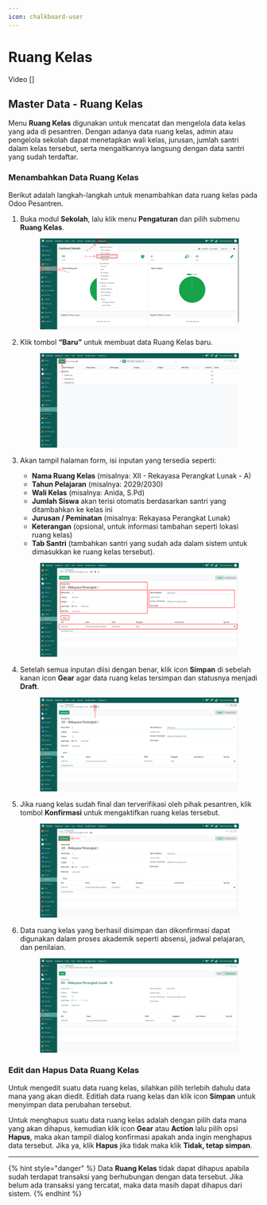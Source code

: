 ```yaml
---
icon: chalkboard-user
---
```


# Ruang Kelas

Video \[]

## Master Data - Ruang Kelas

Menu **Ruang Kelas** digunakan untuk mencatat dan mengelola data kelas yang ada di pesantren. Dengan adanya data ruang kelas, admin atau pengelola sekolah dapat menetapkan wali kelas, jurusan, jumlah santri dalam kelas tersebut, serta mengaitkannya langsung dengan data santri yang sudah terdaftar.

### Menambahkan Data Ruang Kelas

Berikut adalah langkah-langkah untuk menambahkan data ruang kelas pada Odoo Pesantren.

1.  Buka modul **Sekolah**, lalu klik menu **Pengaturan** dan pilih submenu **Ruang Kelas**.

    <figure><img src="../../.gitbook/assets/images-254.png" alt=""><figcaption></figcaption></figure>


2.  Klik tombol **“Baru”** untuk membuat data Ruang Kelas baru.

    <figure><img src="../../.gitbook/assets/images-255.png" alt=""><figcaption></figcaption></figure>


3.  Akan tampil halaman form, isi inputan yang tersedia seperti:

    * **Nama Ruang Kelas** (misalnya: XII - Rekayasa Perangkat Lunak - A)
    * **Tahun Pelajaran** (misalnya: 2029/2030)
    * **Wali Kelas** (misalnya: Anida, S.Pd)
    * **Jumlah Siswa** akan terisi otomatis berdasarkan santri yang ditambahkan ke kelas ini
    * **Jurusan / Peminatan** (misalnya: Rekayasa Perangkat Lunak)
    * **Keterangan** (opsional, untuk informasi tambahan seperti lokasi ruang kelas)
    * **Tab Santri** (tambahkan santri yang sudah ada dalam sistem untuk dimasukkan ke ruang kelas tersebut).

    <figure><img src="../../.gitbook/assets/images-256.png" alt=""><figcaption></figcaption></figure>


4.  Setelah semua inputan diisi dengan benar, klik icon **Simpan** di sebelah kanan icon **Gear** agar data ruang kelas tersimpan dan statusnya menjadi **Draft**.

    <figure><img src="../../.gitbook/assets/images-257.png" alt=""><figcaption></figcaption></figure>


5.  Jika ruang kelas sudah final dan terverifikasi oleh pihak pesantren, klik tombol **Konfirmasi** untuk mengaktifkan ruang kelas tersebut.

    <figure><img src="../../.gitbook/assets/images-258.png" alt=""><figcaption></figcaption></figure>


6.  Data ruang kelas yang berhasil disimpan dan dikonfirmasi dapat digunakan dalam proses akademik seperti absensi, jadwal pelajaran, dan penilaian.

    <figure><img src="../../.gitbook/assets/images-259.png" alt=""><figcaption></figcaption></figure>

### Edit dan Hapus Data Ruang Kelas

Untuk mengedit suatu data ruang kelas, silahkan pilih terlebih dahulu data mana yang akan diedit. Editlah data ruang kelas dan klik icon **Simpan** untuk menyimpan data perubahan tersebut.

Untuk menghapus suatu data ruang kelas adalah dengan pilih data mana yang akan dihapus, kemudian klik icon **Gear** atau **Action** lalu pilih opsi **Hapus**, maka akan tampil dialog konfirmasi apakah anda ingin menghapus data tersebut. Jika ya, klik **Hapus** jika tidak maka klik **Tidak, tetap simpan**.

***

{% hint style="danger" %}
Data **Ruang Kelas** tidak dapat dihapus apabila sudah terdapat transaksi yang berhubungan dengan data tersebut. Jika belum ada transaksi yang tercatat, maka data masih dapat dihapus dari sistem.
{% endhint %}
